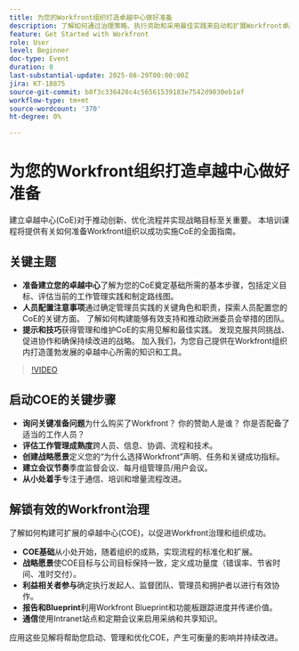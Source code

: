 ```yaml
---
title: 为您的Workfront组织打造卓越中心做好准备
description: 了解如何通过治理策略、执行资助和采用最佳实践来启动和扩展Workfront卓越中心。
feature: Get Started with Workfront
role: User
level: Beginner
doc-type: Event
duration: 0
last-substantial-update: 2025-08-29T00:00:00Z
jira: KT-18875
source-git-commit: b8f3c336420c4c56561539183e7542d9830eb1af
workflow-type: tm+mt
source-wordcount: '370'
ht-degree: 0%

---
```



# 为您的Workfront组织打造卓越中心做好准备

建立卓越中心(CoE)对于推动创新、优化流程并实现战略目标至关重要。 本培训课程将提供有关如何准备Workfront组织以成功实施CoE的全面指南。

## 关键主题

* **准备建立您的卓越中心**&#x200B;了解为您的CoE奠定基础所需的基本步骤，包括定义目标、评估当前的工作管理实践和制定路线图。
* **人员配置注意事项**&#x200B;通过确定管理员实践的关键角色和职责，探索人员配置您的CoE的关键方面。 了解如何构建能够有效支持和推动欧洲委员会举措的团队。
* **提示和技巧**&#x200B;获得管理和维护CoE的实用见解和最佳实践。 发现克服共同挑战、促进协作和确保持续改进的战略。 加入我们，为您自己提供在Workfront组织内打造蓬勃发展的卓越中心所需的知识和工具。

>[!VIDEO](https://video.tv.adobe.com/v/3471495/?learn=on&enablevpops)

## 启动COE的关键步骤

* **询问关键准备问题**&#x200B;为什么购买了Workfront？ 你的赞助人是谁？ 你是否配备了适当的工作人员？
* **评估工作管理成熟度**&#x200B;跨人员、信息、协调、流程和技术。
* **创建战略愿景**&#x200B;定义您的“为什么选择Workfront”声明、任务和关键成功指标。
* **建立会议节奏**&#x200B;季度监督会议、每月组管理员/用户会议。
* **从小处着手**&#x200B;专注于通信、培训和增量流程改进。

## 解锁有效的Workfront治理

了解如何构建可扩展的卓越中心(COE)，以促进Workfront治理和组织成功。

* **COE基础**&#x200B;从小处开始，随着组织的成熟，实现流程的标准化和扩展。
* **战略愿景**&#x200B;使COE目标与公司目标保持一致，定义成功量度（错误率、节省时间、准时交付）。
* **利益相关者参与**&#x200B;确定执行发起人、监督团队、管理员和拥护者以进行有效协作。
* **报告和Blueprint**&#x200B;利用Workfront Blueprint和功能板跟踪进度并传递价值。
* **通信**&#x200B;使用Intranet站点和定期会议来启用采纳和共享知识。

应用这些见解将帮助您启动、管理和优化COE，产生可衡量的影响并持续改进。